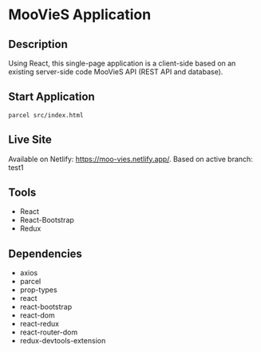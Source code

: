 # MooVieS Application

## Description

Using React, this single-page application is a client-side based on an existing server-side code MooVieS API (REST API and database).

## Start Application
`parcel src/index.html`

## Live Site
Available on Netlify: https://moo-vies.netlify.app/. Based on active branch: test1

## Tools

- React
- React-Bootstrap
- Redux

## Dependencies

- axios
- parcel
- prop-types
- react
- react-bootstrap
- react-dom
- react-redux
- react-router-dom
- redux-devtools-extension
